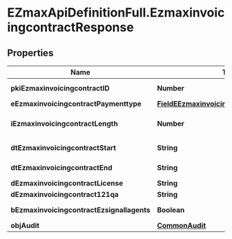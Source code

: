 # EZmaxApiDefinitionFull.EzmaxinvoicingcontractResponse

## Properties

Name | Type | Description | Notes
------------ | ------------- | ------------- | -------------
**pkiEzmaxinvoicingcontractID** | **Number** | The unique ID of the Ezmaxinvoicingcontract | 
**eEzmaxinvoicingcontractPaymenttype** | [**FieldEEzmaxinvoicingcontractPaymenttype**](FieldEEzmaxinvoicingcontractPaymenttype.md) |  | 
**iEzmaxinvoicingcontractLength** | **Number** | The length in years of the Ezmaxinvoicingcontract | 
**dtEzmaxinvoicingcontractStart** | **String** | The start date of the Ezmaxinvoicingcontract | 
**dtEzmaxinvoicingcontractEnd** | **String** | The end date of the Ezmaxinvoicingcontract | 
**dEzmaxinvoicingcontractLicense** | **String** | The price of the license | 
**dEzmaxinvoicingcontract121qa** | **String** | The price for 121QA | 
**bEzmaxinvoicingcontractEzsignallagents** | **Boolean** | Whether eZsign is for all agents | 
**objAudit** | [**CommonAudit**](CommonAudit.md) |  | 


